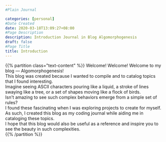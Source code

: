 ```yaml
---
#Plain Journal

categories: [personal]
#Date Created
date: 2020-03-18T13:09:27+08:00
#Page Description
description: Introduction Journal in Blog Algomorphogenesis
draft: false
#Page Title
title: Introduction
---
```


{{% partition class="text-content" %}}
Welcome! Welcome! Welcome to my blog — Algomorphogenesis!  
This blog was created because I wanted to compile and to catalog topics that I found interesting.  
Imagine seeing ASCII characters pouring like a liquid, a stroke of lines swaying like a tree, or a set of shapes moving like a flock of birds.  
Isn't amazing to see such complex behaviors emerge from a simple set of rules?  
I found these fascinating when I was exploring projects to create for myself.  
As such, I created this blog as my coding journal while aiding me in cataloging these topics.  
I hope that this blog would also be useful as a reference and inspire you to see the beauty in such complexities.  
{{% /partition %}}